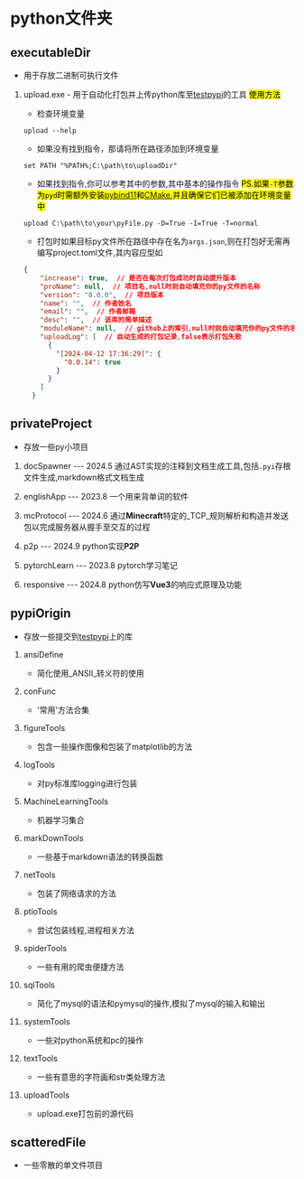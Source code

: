 # python文件夹

## executableDir
   * 用于存放二进制可执行文件
   1. upload.exe - 用于自动化打包并上传python库至[testpypi](https://test.pypi.org/)的工具
      <mark>使用方法</mark>
      
      * 检查环境变量
      ```DOS
      upload --help
      ```
      
      * 如果没有找到指令，那请将所在路径添加到环境变量
      ```DOS
      set PATH "%PATH%;C:\path\to\uploadDir"
      ```
      
      * 如果找到指令,你可以参考其中的参数,其中基本的操作指令
         <mark>PS.如果`-T`参数为`pyd`时需额外安装[pybind11](https://pypi.org/project/pybind11/)和[CMake](https://cmake.org/),并且确保它们已被添加在环境变量中</mark>
      ```DOS
      upload C:\path\to\your\pyFile.py -D=True -I=True -T=normal
      ```
      
      * 打包时如果目标py文件所在路径中存在名为`args.json`,则在打包好无需再编写project.toml文件,其内容应型如
      ```json
      {
          "increase": true,  // 是否在每次打包成功时自动提升版本
          "proName": null,  // 项目名,null时则自动填充你的py文件的名称
          "version": "0.0.0",  // 项目版本
          "name": "",  // 作者姓名
          "email": "",  // 作者邮箱
          "desc": "",  // 该库的简单描述
          "moduleName": null,  // github上的索引,null时则自动填充你的py文件的名称
          "uploadLog": [  // 自动生成的打包记录,false表示打包失败
            {
              "[2024-04-12 17:36:29]": {
                "0.0.14": true
              }
            }
          ]
        }
      ```

## privateProject
   * 存放一些py小项目
   1. docSpawner --- 2024.5
      通过AST实现的注释到文档生成工具,包括`.pyi`存根文件生成,markdown格式文档生成
   
   2. englishApp  --- 2023.8
      一个用来背单词的软件
   
   3. mcProtocol --- 2024.6
      通过**Minecraft**特定的_TCP_规则解析和构造并发送包以完成服务器从握手至交互的过程
      
   4. p2p --- 2024.9
      python实现**P2P**

   5. pytorchLearn --- 2023.8
       pytorch学习笔记
       
   6. responsive --- 2024.8
      python仿写**Vue3**的响应式原理及功能


## pypiOrigin
   * 存放一些提交到[testpypi](https://test.pypi.org/)上的库

   1. ansiDefine
      * 简化使用_ANSII_转义符的使用

   2. conFunc
      * '常用'方法合集

   3. figureTools
      * 包含一些操作图像和包装了matplotlib的方法

   4. logTools
      * 对py标准库logging进行包装

   5. MachineLearningTools
      * 机器学习集合

   6. markDownTools
      * 一些基于markdown语法的转换函数

   7. netTools
      * 包装了网络请求的方法

   8. ptioTools
      * 尝试包装线程,进程相关方法

   9. spiderTools
      * 一些有用的爬虫便捷方法

   10. sqlTools
       * 简化了mysql的语法和pymysql的操作,模拟了mysql的输入和输出
      
   11. systemTools
       * 一些对python系统和pc的操作

   12. textTools
       * 一些有意思的字符画和str类处理方法

   13. uploadTools
       * upload.exe打包前的源代码

## scatteredFile
   * 一些零散的单文件项目
